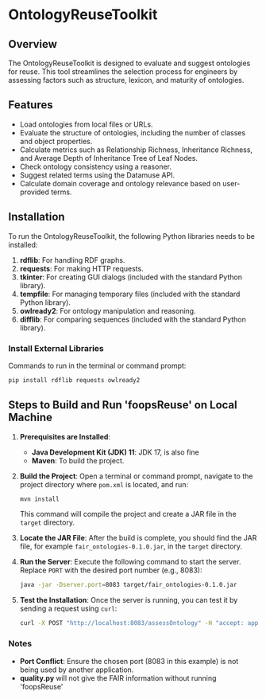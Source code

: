 # OntologyReuseToolkit

## Overview
The OntologyReuseToolkit is designed to evaluate and suggest ontologies for reuse. This tool streamlines the selection process for engineers by assessing factors such as structure, lexicon, and maturity of ontologies.

## Features
- Load ontologies from local files or URLs.
- Evaluate the structure of ontologies, including the number of classes and object properties.
- Calculate metrics such as Relationship Richness, Inheritance Richness, and Average Depth of Inheritance Tree of Leaf Nodes.
- Check ontology consistency using a reasoner.
- Suggest related terms using the Datamuse API.
- Calculate domain coverage and ontology relevance based on user-provided terms.

## Installation

To run the OntologyReuseToolkit, the following Python libraries needs to be installed:

1. **rdflib**: For handling RDF graphs.
2. **requests**: For making HTTP requests.
3. **tkinter**: For creating GUI dialogs (included with the standard Python library).
4. **tempfile**: For managing temporary files (included with the standard Python library).
5. **owlready2**: For ontology manipulation and reasoning.
6. **difflib**: For comparing sequences (included with the standard Python library).

### Install External Libraries

Commands to run in the terminal or command prompt:

```sh
pip install rdflib requests owlready2
```

## Steps to Build and Run 'foopsReuse' on Local Machine

1. **Prerequisites are Installed**:
   - **Java Development Kit (JDK) 11**: JDK 17, is also fine
   - **Maven**: To build the project.

2. **Build the Project**:
   Open a terminal or command prompt, navigate to the project directory where `pom.xml` is located, and run:
   ```sh
   mvn install
   ```

   This command will compile the project and create a JAR file in the `target` directory.

3. **Locate the JAR File**:
   After the build is complete, you should find the JAR file, for example `fair_ontologies-0.1.0.jar`, in the `target` directory.

4. **Run the Server**:
   Execute the following command to start the server. Replace `PORT` with the desired port number (e.g., 8083):
   ```sh
   java -jar -Dserver.port=8083 target/fair_ontologies-0.1.0.jar
   ```

5. **Test the Installation**:
   Once the server is running, you can test it by sending a request using `curl`:
   ```sh
   curl -X POST "http://localhost:8083/assessOntology" -H "accept: application/json;charset=UTF-8" -H "Content-Type: application/json;charset=UTF-8" -d "{ \"ontologyUri\": \"https://w3id.org/okn/o/sd\"}"
   ```

### Notes

- **Port Conflict**: Ensure the chosen port (8083 in this example) is not being used by another application.
- **quality.py** will not give the FAIR information without running 'foopsReuse'